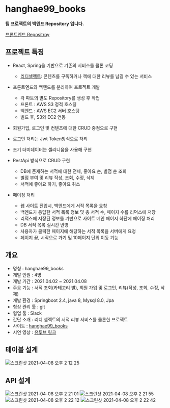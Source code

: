 # hanghae99_books

**팀 프로젝트의 백엔드 Repository 입니다.**

[프론트엔드 Repositroy](https://github.com/greedysiru/hanghae99_books)

## 프로젝트 특징

* React, Spring을 기반으로 기존의 서비스를 클론 코딩
    * [리디셀렉트](https://select.ridibooks.com/home): 콘텐츠를 구독하거나 책에 대한 리뷰를 남길 수 있는 서비스
    
* 프론트엔드와 백엔드를 분리하여 프로젝트 개발
    * 각 파트의 별도 Repository를 생성 후 작업
    * 프론트 : AWS S3 정적 호스팅
    * 백엔드 : AWS EC2 서버 호스팅
    * 빌드 후, S3와 EC2 연동

* 회원가입, 로그인 및 컨텐츠에 대한 CRUD 중점으로 구현

* 로그인 처리는 Jwt Token방식으로 처리

* 초기 더미데이터는 셀리니움을 사용해 구현
  
* RestApi 방식으로 CRUD 구현
    * DB에 존재하는 서적에 대한 전체, 좋아요 순, 별점 순 조회
    * 별점 부여 및 리뷰 작성, 조회, 수정, 삭제
    * 서적에 좋아요 하기, 좋아요 취소

* 페이징 처리
    * 웹 사이트 진입시, 백엔드에게 서적 목록을 요청
    * 백엔드가 응답한 서적 목록 정보 및 총 서적 수, 페이지 수를 리덕스에 저장
    * 리덕스에 저장된 정보를 기반으로 사이트 메인 페이지 하단에 페이징 처리
    * DB 서적 목록 실시간 반영
    * 사용자가 클릭한 페이지에 해당하는 서적 목록을 서버에게 요청
    * 페이지 끝, 시작으로 가기 및 10페이지 단위 이동 기능
## 개요

* 명칭 : hanghae99_books
* 개발 인원 : 4명
* 개발 기간 : 2021.04.02 ~ 2021.04.08
* 주요 기능 : 서적 조회(카테고리 별), 회원 가입 및 로그인, 리뷰(작성, 조회, 수정, 삭제)
* 개발 환경 : Springboot 2.4, java 8, Mysql 8.0, Jpa
* 형상 관리 툴 : git
* 협업 툴 : Slack  
* 간단 소개 : 리디 셀렉트의 서적 리뷰 서비스를 클론한 프로젝트
* 사이트 : [hanghae99_books](http://hanghae99books.site/)
* 시연 영상 : [유투브 링크](https://www.youtube.com/watch?v=U8rmn8h4lPw)

## 테이블 설계
![스크린샷 2021-04-08 오후 2 12 25](https://user-images.githubusercontent.com/60464424/113971821-774b8b80-9874-11eb-9892-18662e64e759.png)

## API 설계
![스크린샷 2021-04-08 오후 2 21 01](https://user-images.githubusercontent.com/60464424/113972676-0016f700-9876-11eb-8306-c3f3335de8a7.png)
![스크린샷 2021-04-08 오후 2 21 55](https://user-images.githubusercontent.com/60464424/113972678-00af8d80-9876-11eb-975e-9fe273fd3620.png)
![스크린샷 2021-04-08 오후 2 22 12](https://user-images.githubusercontent.com/60464424/113972680-01482400-9876-11eb-9d84-7ef87558db77.png)
![스크린샷 2021-04-08 오후 2 22 42](https://user-images.githubusercontent.com/60464424/113972684-01e0ba80-9876-11eb-8cf3-6376744dfd33.png)